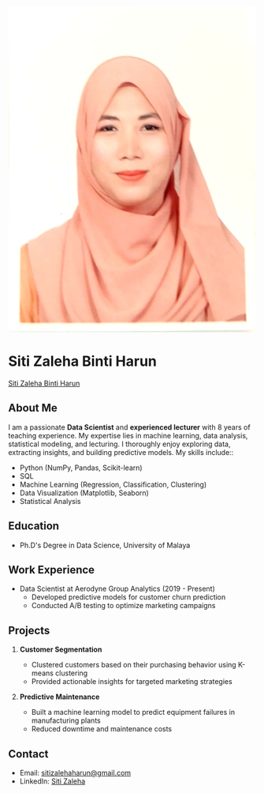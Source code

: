 ![Profile Picture](profile/ctzaleha/ctzaleha.jpg)

# Siti Zaleha Binti Harun
[Siti Zaleha Binti Harun](https://github.com/ctzaleha)

## About Me
I am a passionate **Data Scientist** and **experienced lecturer** with 8 years of teaching experience. My expertise lies in machine learning, data analysis, statistical modeling, and lecturing. I thoroughly enjoy exploring data, extracting insights, and building predictive models. My skills include::

- Python (NumPy, Pandas, Scikit-learn)
- SQL
- Machine Learning (Regression, Classification, Clustering)
- Data Visualization (Matplotlib, Seaborn)
- Statistical Analysis

## Education
- Ph.D's Degree in Data Science, University of Malaya

## Work Experience
- Data Scientist at Aerodyne Group Analytics (2019 - Present)
  - Developed predictive models for customer churn prediction
  - Conducted A/B testing to optimize marketing campaigns

## Projects
1. **Customer Segmentation**
   - Clustered customers based on their purchasing behavior using K-means clustering
   - Provided actionable insights for targeted marketing strategies

2. **Predictive Maintenance**
   - Built a machine learning model to predict equipment failures in manufacturing plants
   - Reduced downtime and maintenance costs

## Contact
- Email: sitizalehaharun@gmail.com
- LinkedIn: [Siti Zaleha](https://bing.com/search?q=)

